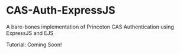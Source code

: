 # CAS-Auth-ExpressJS
A bare-bones implementation of Princeton CAS Authentication using ExpressJS and EJS

Tutorial: Coming Soon!